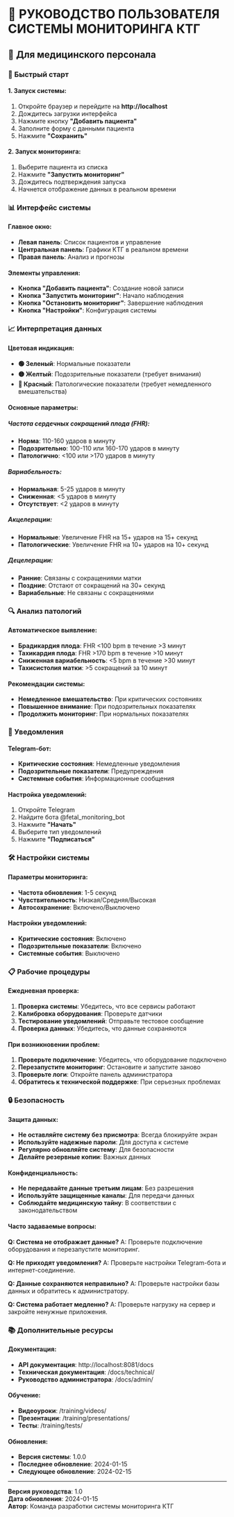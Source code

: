 # 👥 РУКОВОДСТВО ПОЛЬЗОВАТЕЛЯ СИСТЕМЫ МОНИТОРИНГА КТГ

## 🏥 Для медицинского персонала

### 🚀 Быстрый старт

#### 1. Запуск системы:
1. Откройте браузер и перейдите на **http://localhost**
2. Дождитесь загрузки интерфейса
3. Нажмите кнопку **"Добавить пациента"**
4. Заполните форму с данными пациента
5. Нажмите **"Сохранить"**

#### 2. Запуск мониторинга:
1. Выберите пациента из списка
2. Нажмите **"Запустить мониторинг"**
3. Дождитесь подтверждения запуска
4. Начнется отображение данных в реальном времени

### 📊 Интерфейс системы

#### Главное окно:
- **Левая панель**: Список пациентов и управление
- **Центральная панель**: Графики КТГ в реальном времени
- **Правая панель**: Анализ и прогнозы

#### Элементы управления:
- **Кнопка "Добавить пациента"**: Создание новой записи
- **Кнопка "Запустить мониторинг"**: Начало наблюдения
- **Кнопка "Остановить мониторинг"**: Завершение наблюдения
- **Кнопка "Настройки"**: Конфигурация системы

### 📈 Интерпретация данных

#### Цветовая индикация:
- **🟢 Зеленый**: Нормальные показатели
- **🟡 Желтый**: Подозрительные показатели (требует внимания)
- **🔴 Красный**: Патологические показатели (требует немедленного вмешательства)

#### Основные параметры:

##### Частота сердечных сокращений плода (FHR):
- **Норма**: 110-160 ударов в минуту
- **Подозрительно**: 100-110 или 160-170 ударов в минуту
- **Патологично**: <100 или >170 ударов в минуту

##### Вариабельность:
- **Нормальная**: 5-25 ударов в минуту
- **Сниженная**: <5 ударов в минуту
- **Отсутствует**: <2 ударов в минуту

##### Акцелерации:
- **Нормальные**: Увеличение FHR на 15+ ударов на 15+ секунд
- **Патологические**: Увеличение FHR на 10+ ударов на 10+ секунд

##### Децелерации:
- **Ранние**: Связаны с сокращениями матки
- **Поздние**: Отстают от сокращений на 30+ секунд
- **Вариабельные**: Не связаны с сокращениями

### 🔍 Анализ патологий

#### Автоматическое выявление:
- **Брадикардия плода**: FHR <100 bpm в течение >3 минут
- **Тахикардия плода**: FHR >170 bpm в течение >10 минут
- **Сниженная вариабельность**: <5 bpm в течение >30 минут
- **Тахисистолия матки**: >5 сокращений за 10 минут

#### Рекомендации системы:
- **Немедленное вмешательство**: При критических состояниях
- **Повышенное внимание**: При подозрительных показателях
- **Продолжить мониторинг**: При нормальных показателях

### 📱 Уведомления

#### Telegram-бот:
- **Критические состояния**: Немедленные уведомления
- **Подозрительные показатели**: Предупреждения
- **Системные события**: Информационные сообщения

#### Настройка уведомлений:
1. Откройте Telegram
2. Найдите бота @fetal_monitoring_bot
3. Нажмите **"Начать"**
4. Выберите тип уведомлений
5. Нажмите **"Подписаться"**

### 🛠️ Настройки системы

#### Параметры мониторинга:
- **Частота обновления**: 1-5 секунд
- **Чувствительность**: Низкая/Средняя/Высокая
- **Автосохранение**: Включено/Выключено

#### Настройки уведомлений:
- **Критические состояния**: Включено
- **Подозрительные показатели**: Включено
- **Системные события**: Выключено

### 📋 Рабочие процедуры

#### Ежедневная проверка:
1. **Проверка системы**: Убедитесь, что все сервисы работают
2. **Калибровка оборудования**: Проверьте датчики
3. **Тестирование уведомлений**: Отправьте тестовое сообщение
4. **Проверка данных**: Убедитесь, что данные сохраняются

#### При возникновении проблем:
1. **Проверьте подключение**: Убедитесь, что оборудование подключено
2. **Перезапустите мониторинг**: Остановите и запустите заново
3. **Проверьте логи**: Откройте панель администратора
4. **Обратитесь к технической поддержке**: При серьезных проблемах

### 🔒 Безопасность

#### Защита данных:
- **Не оставляйте систему без присмотра**: Всегда блокируйте экран
- **Используйте надежные пароли**: Для доступа к системе
- **Регулярно обновляйте систему**: Для безопасности
- **Делайте резервные копии**: Важных данных

#### Конфиденциальность:
- **Не передавайте данные третьим лицам**: Без разрешения
- **Используйте защищенные каналы**: Для передачи данных
- **Соблюдайте медицинскую тайну**: В соответствии с законодательством



#### Часто задаваемые вопросы:

**Q: Система не отображает данные?**
A: Проверьте подключение оборудования и перезапустите мониторинг.

**Q: Не приходят уведомления?**
A: Проверьте настройки Telegram-бота и интернет-соединение.

**Q: Данные сохраняются неправильно?**
A: Проверьте настройки базы данных и обратитесь к администратору.

**Q: Система работает медленно?**
A: Проверьте нагрузку на сервер и закройте ненужные приложения.

### 📚 Дополнительные ресурсы

#### Документация:
- **API документация**: http://localhost:8081/docs
- **Техническая документация**: /docs/technical/
- **Руководство администратора**: /docs/admin/

#### Обучение:
- **Видеоуроки**: /training/videos/
- **Презентации**: /training/presentations/
- **Тесты**: /training/tests/

#### Обновления:
- **Версия системы**: 1.0.0
- **Последнее обновление**: 2024-01-15
- **Следующее обновление**: 2024-02-15

---

**Версия руководства**: 1.0  
**Дата обновления**: 2024-01-15  
**Автор**: Команда разработки системы мониторинга КТГ
